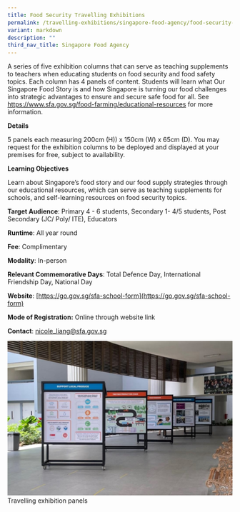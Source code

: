 ```yaml
---
title: Food Security Travelling Exhibitions
permalink: /travelling-exhibitions/singapore-food-agency/food-security-travelling-exhibitions/
variant: markdown
description: ""
third_nav_title: Singapore Food Agency
---
```

A series of five exhibition columns that can serve as teaching supplements to teachers when educating students on food security and food safety topics. Each column has 4 panels of content. Students will learn what Our Singapore Food Story is and how Singapore is turning our food challenges into strategic advantages to ensure and secure safe food for all. See https://www.sfa.gov.sg/food-farming/educational-resources for more information.

**Details**

5 panels each measuring 200cm (H)) x 150cm (W) x 65cm (D). You may request for the exhibition columns to be deployed and displayed at your premises for free, subject to availability.

**Learning Objectives**

Learn about Singapore’s food story and our food supply strategies through our educational resources, which can serve as teaching supplements for schools, and self-learning resources on food security topics.

**Target Audience**: Primary 4 - 6 students, Secondary 1- 4/5 students, Post Secondary (JC/ Poly/ ITE), Educators

**Runtime**: All year round

**Fee**: Complimentary

**Modality**: In-person

**Relevant Commemorative Days**: Total Defence Day, International Friendship Day, National Day

**Website**: [https://go.gov.sg/sfa-school-form](https://go.gov.sg/sfa-school-form)

**Mode of Registration:** Online through website link

**Contact**: nicole_liang@sfa.gov.sg

![](/images/roving_exhibits.jpg)Travelling exhibition panels